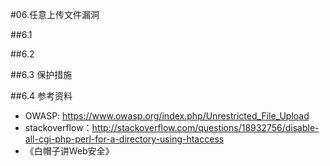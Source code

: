 #06.任意上传文件漏洞

##6.1 

##6.2 

##6.3 保护措施

##6.4 参考资料

* OWASP: https://www.owasp.org/index.php/Unrestricted_File_Upload
* stackoverflow：http://stackoverflow.com/questions/18932756/disable-all-cgi-php-perl-for-a-directory-using-htaccess
* 《白帽子讲Web安全》
